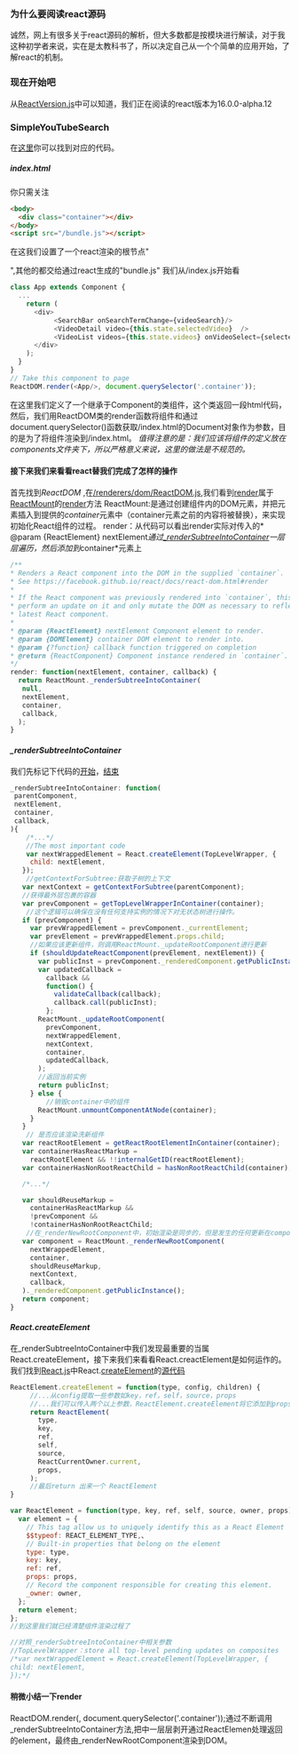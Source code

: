 ### 为什么要阅读react源码
诚然，网上有很多关于react源码的解析，但大多数都是按模块进行解读，对于我这种初学者来说，实在是太教科书了，所以决定自己从一个个简单的应用开始，了解react的机制。
### 现在开始吧
从[ReactVersion.js](../../ReactVersion.js)中可以知道，我们正在阅读的react版本为16.0.0-alpha.12
### SimpleYouTubeSearch
在[这里](https://github.com/clayJa/ReactCode/tree/master/SimpleYouTubeSearch)你可以找到对应的代码。
##### index.html
你只需关注
```html
<body>
  <div class="container"></div>
</body>
<script src="/bundle.js"></script>
```
在这我们设置了一个react渲染的根节点"<div class="container"></div>",其他的都交给通过react生成的"bundle.js"
我们从/index.js开始看
```javascript
class App extends Component {
  ...
    return (
      <div>
           <SearchBar onSearchTermChange={videoSearch}/>
           <VideoDetail video={this.state.selectedVideo}  />
           <VideoList videos={this.state.videos} onVideoSelect={selectedVideo  => this.setState({selectedVideo})}/>
      </div>
    );
  }
}
// Take this component to page
ReactDOM.render(<App/>, document.querySelector('.container'));
```
在这里我们定义了一个继承于Component的类组件<App />，这个类返回一段html代码，然后，我们用ReactDOM类的render函数将组件<App />和通过document.querySelector()函数获取/index.html的Document对象作为参数，目的是为了将组件渲染到/index.html。
*值得注意的是：我们应该将组件的定义放在components文件夹下，所以严格意义来说，这里的做法是不规范的。*
#### 接下来我们来看看react替我们完成了怎样的操作
首先找到*ReactDOM* ,在[/renderers/dom/ReactDOM.js](../../renderers/dom/ReactDOM.js#L32),我们看到[render](../../renderers/dom/ReactDOM.js#L34)属于[ReactMount](../../renderers/dom/stack/client/ReactMount.js#L307)的[render](../../renderers/dom/stack/client//ReactMount.js#L596)方法
ReactMount:是通过创建组件内的DOM元素，并把元素插入到提供的*container*元素中（container元素之前的内容将被替换），来实现初始化React组件的过程。
render：从代码可以看出render实际对传入的* @param {ReactElement} nextElement*通过[_renderSubtreeIntoContainer](../../renderers/dom/stack/client//ReactMount.js#L450)一层层遍历，然后添加到*container*元素上
```javascript
/**
* Renders a React component into the DOM in the supplied `container`.
* See https://facebook.github.io/react/docs/react-dom.html#render
*
* If the React component was previously rendered into `container`, this will
* perform an update on it and only mutate the DOM as necessary to reflect the
* latest React component.
*
* @param {ReactElement} nextElement Component element to render.
* @param {DOMElement} container DOM element to render into.
* @param {?function} callback function triggered on completion
* @return {ReactComponent} Component instance rendered in `container`.
*/
render: function(nextElement, container, callback) {
  return ReactMount._renderSubtreeIntoContainer(
   null,
   nextElement,
   container,
   callback,
  );
}
```
#### *_renderSubtreeIntoContainer*
我们先标记下代码的[开始](../../renderers/dom/stack/client//ReactMount.js#L450)，[结束](../../renderers/dom/stack/client//ReactMount.js#L581)
 ```javascript
 _renderSubtreeIntoContainer: function(
  parentComponent,
  nextElement,
  container,
  callback,
){
     /*...*/
     //The most important code
     var nextWrappedElement = React.createElement(TopLevelWrapper, {
      child: nextElement,
    });
     //getContextForSubtree:获取子树的上下文
    var nextContext = getContextForSubtree(parentComponent);
    //获得最外层包裹的容器
    var prevComponent = getTopLevelWrapperInContainer(container);
     //这个逻辑可以确保在没有任何支持实例的情况下对无状态树进行操作。
    if (prevComponent) {
      var prevWrappedElement = prevComponent._currentElement;
      var prevElement = prevWrappedElement.props.child;
      //如果应该更新组件，则调用ReactMount._updateRootComponent进行更新
      if (shouldUpdateReactComponent(prevElement, nextElement)) {
        var publicInst = prevComponent._renderedComponent.getPublicInstance();
        var updatedCallback =
          callback &&
          function() {
            validateCallback(callback);
            callback.call(publicInst);
          };
        ReactMount._updateRootComponent(
          prevComponent,
          nextWrappedElement,
          nextContext,
          container,
          updatedCallback,
        );
        //返回当前实例
        return publicInst;
      } else {
          //销毁container中的组件
        ReactMount.unmountComponentAtNode(container);
      }
    }
     // 是否应该渲染洗新组件
    var reactRootElement = getReactRootElementInContainer(container);
    var containerHasReactMarkup =
      reactRootElement && !!internalGetID(reactRootElement);
    var containerHasNonRootReactChild = hasNonRootReactChild(container);

    /*...*/

    var shouldReuseMarkup =
      containerHasReactMarkup &&
      !prevComponent &&
      !containerHasNonRootReactChild;
     //在_renderNewRootComponent中，初始渲染是同步的，但是发生的任何更新在componentWillMount或componentDidMount中的渲染将根据目前的策略被批处理。
    var component = ReactMount._renderNewRootComponent(
      nextWrappedElement,
      container,
      shouldReuseMarkup,
      nextContext,
      callback,
    )._renderedComponent.getPublicInstance();
    return component;
}
```
#### *React.createElement*
在_renderSubtreeIntoContainer中我们发现最重要的当属React.createElement，接下来我们来看看React.creactElement是如何运作的。
我们找到[React.js](../../isomorphic/React.js)中React.[createElement](../../isomorphic/React.js#L56)的[源代码](../../isomorphic/classic/element/ReactElement.js#L183)
```javascript
ReactElement.createElement = function(type, config, children) {
     //...从config提取一些参数如key，ref，self，source，props
     //...我们可以传入两个以上参数，ReactElement.createElement将它添加到props.children
     return ReactElement(
       type,
       key,
       ref,
       self,
       source,
       ReactCurrentOwner.current,
       props,
     );
     //最后return 出来一个 ReactElement
}

var ReactElement = function(type, key, ref, self, source, owner, props) {
  var element = {
    // This tag allow us to uniquely identify this as a React Element
    $$typeof: REACT_ELEMENT_TYPE,、
    // Built-in properties that belong on the element
    type: type,
    key: key,
    ref: ref,
    props: props,
    // Record the component responsible for creating this element.
    _owner: owner,
  };
  return element;
};
//到这里我们就已经清楚组件渲染过程了

//对照_renderSubtreeIntoContainer中相关参数
//TopLevelWrapper：store all top-level pending updates on composites
/*var nextWrappedElement = React.createElement(TopLevelWrapper, {
child: nextElement,
});*/

```
#### 稍微小结一下render
ReactDOM.render(<App/>, document.querySelector('.container'));通过不断调用  _renderSubtreeIntoContainer方法,把<App />中一层层剥开通过ReactElemen处理返回的element，最终由_renderNewRootComponent渲染到DOM。
